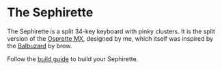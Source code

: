 The Sephirette
==============

The Sephirette is a split 34-key keyboard with pinky clusters. It is the split
version of the [Osprette MX][osprette-mx], designed by me, which itself was inspired by
the [Balbuzard][balbuzard] by brow.

Follow the [build guide][build-guide] to build your Sephirette.


[osprette-mx]: https://github.com/smores56/osprette-mx
[balbuzard]: https://github.com/brow/balbuzard
[build-guide]: ./doc/buildguide_en.md